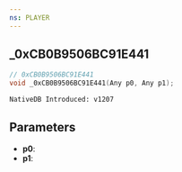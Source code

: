 ```yaml
---
ns: PLAYER
---
```

## _0xCB0B9506BC91E441

```c
// 0xCB0B9506BC91E441
void _0xCB0B9506BC91E441(Any p0, Any p1);
```

```
NativeDB Introduced: v1207
```

## Parameters
* **p0**:
* **p1**:
